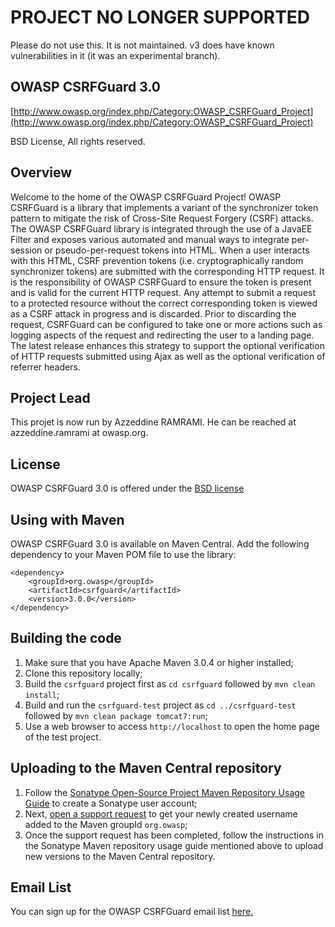 # PROJECT NO LONGER SUPPORTED

Please do not use this. It is not maintained. v3 does have known vulnerabilities in it (it was an experimental branch).

## OWASP CSRFGuard 3.0

[http://www.owasp.org/index.php/Category:OWASP_CSRFGuard_Project](http://www.owasp.org/index.php/Category:OWASP_CSRFGuard_Project)

BSD License, All rights reserved.

## Overview

Welcome to the home of the OWASP CSRFGuard Project! OWASP CSRFGuard is a library that implements a variant of the synchronizer token pattern to mitigate the risk of Cross-Site Request Forgery (CSRF) attacks. The OWASP CSRFGuard library is integrated through the use of a JavaEE Filter and exposes various automated and manual ways to integrate per-session or pseudo-per-request tokens into HTML. When a user interacts with this HTML, CSRF prevention tokens (i.e. cryptographically random synchronizer tokens) are submitted with the corresponding HTTP request. It is the responsibility of OWASP CSRFGuard to ensure the token is present and is valid for the current HTTP request. Any attempt to submit a request to a protected resource without the correct corresponding token is viewed as a CSRF attack in progress and is discarded. Prior to discarding the request, CSRFGuard can be configured to take one or more actions such as logging aspects of the request and redirecting the user to a landing page. The latest release enhances this strategy to support the optional verification of HTTP requests submitted using Ajax as well as the optional verification of referrer headers.

## Project Lead

This projet is now run by Azzeddine RAMRAMI. He can be reached at azzeddine.ramrami at owasp.org.

## License

OWASP CSRFGuard 3.0 is offered under the [BSD license](http://www.opensource.org/licenses/bsd-license.php)

## Using with Maven
OWASP CSRFGuard 3.0 is available on Maven Central.  Add the following dependency to your Maven POM file to use the library:


```
<dependency>
    <groupId>org.owasp</groupId>
    <artifactId>csrfguard</artifactId>
    <version>3.0.0</version>
</dependency>
```

## Building the code

1. Make sure that you have Apache Maven 3.0.4 or higher installed;
2. Clone this repository locally;
3. Build the ```csrfguard``` project first as ```cd csrfguard``` followed by ```mvn clean install```;
4. Build and run the ```csrfguard-test``` project as ```cd ../csrfguard-test``` followed by ```mvn clean package tomcat7:run```;
5. Use a web browser to access ```http://localhost``` to open the home page of the test project.

## Uploading to the Maven Central repository

1. Follow the [Sonatype Open-Source Project Maven Repository Usage Guide](https://docs.sonatype.org/display/Repository/Sonatype+OSS+Maven+Repository+Usage+Guide) to create a Sonatype user account;
2. Next, [open a support request](https://issues.sonatype.org/browse/OSSRH) to get your newly created username added to the Maven groupId ```org.owasp```;
3. Once the support request has been completed, follow the instructions in the Sonatype Maven repository usage guide mentioned above to upload new versions to the Maven Central repository.

## Email List

You can sign up for the OWASP CSRFGuard email list [here.]( https://lists.owasp.org/mailman/listinfo/owasp-csrfguard)
